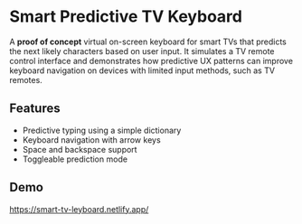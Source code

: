 # Smart Predictive TV Keyboard

A **proof of concept** virtual on-screen keyboard for smart TVs that predicts the next likely characters based on user input. It simulates a TV remote control interface and demonstrates how predictive UX patterns can improve keyboard navigation on devices with limited input methods, such as TV remotes.

## Features

- Predictive typing using a simple dictionary
- Keyboard navigation with arrow keys
- Space and backspace support
- Toggleable prediction mode

## Demo

https://smart-tv-leyboard.netlify.app/

